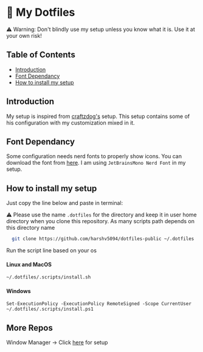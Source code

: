 # 🔨 My Dotfiles

⚠️ Warning: Don't blindly use my setup unless you know what it is. Use it at your own risk!

## Table of Contents

- [Introduction](#introduction)
- [Font Dependancy](#font-dependancy)
- [How to install my setup](#how-to-install-my-setup)

## Introduction

My setup is inspired from [craftzdog's](https://github.com/craftzdog/dotfiles-public) setup. This setup contains some of his configuration with my customization mixed in it.

## Font Dependancy

Some configuration needs nerd fonts to properly show icons. You can download the font from [here](https://www.nerdfonts.com/font-downloads). I am using `JetBrainsMono Nerd Font` in my setup.

## How to install my setup

Just copy the line below and paste in terminal:

⚠️ Please use the name `.dotfiles` for the directory and keep it in user home directory when you clone this repository. As many scripts path depends on this directory name

```bash
  git clone https://github.com/harshv5094/dotfiles-public ~/.dotfiles
```

Run the script line based on your os

#### Linux and MacOS

```sh
~/.dotfiles/.scripts/install.sh
```

#### Windows

```pwsh
Set-ExecutionPolicy -ExecutionPolicy RemoteSigned -Scope CurrentUser
~/.dotfiles/.scripts/install.ps1
```

## More Repos

Window Manager -> Click [here](https://github.com/harshv5094/window-manager-setup) for setup

